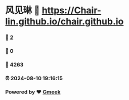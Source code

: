 # 风见琳 :link: https://Chair-lin.github.io/chair.github.io 
### :page_facing_up: [2](https://Chair-lin.github.io/chair.github.io/tag.html) 
### :speech_balloon: 0 
### :hibiscus: 4263 
### :alarm_clock: 2024-08-10 19:16:15 
### Powered by :heart: [Gmeek](https://github.com/Meekdai/Gmeek)
